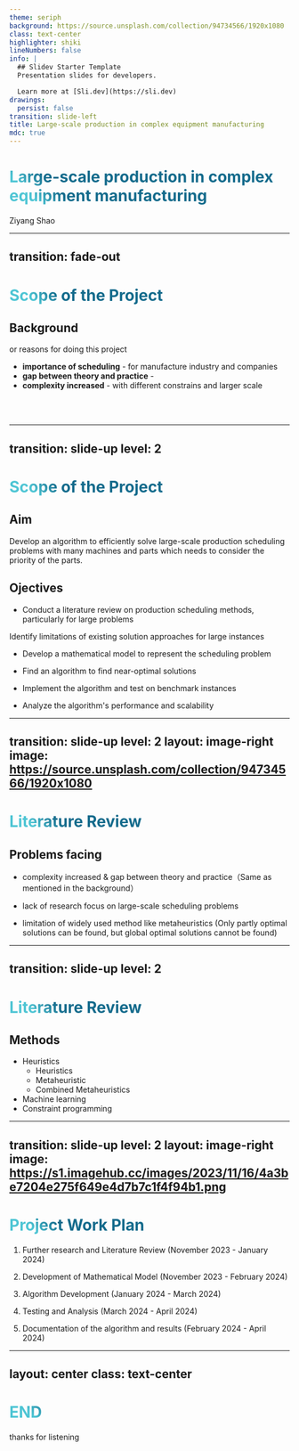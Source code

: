 ```yaml
---
theme: seriph
background: https://source.unsplash.com/collection/94734566/1920x1080
class: text-center
highlighter: shiki
lineNumbers: false
info: |
  ## Slidev Starter Template
  Presentation slides for developers.

  Learn more at [Sli.dev](https://sli.dev)
drawings:
  persist: false
transition: slide-left
title: Large-scale production in complex equipment manufacturing
mdc: true
---
```




# Large-scale production in complex equipment manufacturing

Ziyang Shao

<!-- <div class="pt-12">
  <span @click="$slidev.nav.next" class="px-2 py-1 rounded cursor-pointer" hover="bg-white bg-opacity-10">
    Press Space for next page <carbon:arrow-right class="inline"/>
  </span>
</div> -->

<!-- <div class="abs-br m-6 flex gap-2">
  <button @click="$slidev.nav.openInEditor()" title="Open in Editor" class="text-xl slidev-icon-btn opacity-50 !border-none !hover:text-white">
    <carbon:edit />
  </button>
  <a href="https://github.com/slidevjs/slidev" target="_blank" alt="GitHub" title="Open in GitHub"
    class="text-xl slidev-icon-btn opacity-50 !border-none !hover:text-white">
    <carbon-logo-github />
  </a>
</div> -->

<!--
The last comment block of each slide will be treated as slide notes. It will be visible and editable in Presenter Mode along with the slide. [Read more in the docs](https://sli.dev/guide/syntax.html#notes)
-->


---
transition: fade-out
---

# Scope of the Project 
## Background
or reasons for doing this project

-  **importance of scheduling** - for manufacture industry and companies
-  **gap between theory and practice** - 
-  **complexity increased** - with different constrains and larger scale


<br>
<br>


<!--
You can have `style` tag in markdown to override the style for the current page.
Learn more: https://sli.dev/guide/syntax#embedded-styles
-->

<style>
h1 {
  background-color: #2B90B6;
  background-image: linear-gradient(45deg, #4EC5D4 10%, #146b8c 20%);
  background-size: 100%;
  -webkit-background-clip: text;
  -moz-background-clip: text;
  -webkit-text-fill-color: transparent;
  -moz-text-fill-color: transparent;
}
</style>

<!--
Here is another comment.
-->



---
transition: slide-up
level: 2
---

# Scope of the Project 
## Aim
Develop an algorithm to efficiently solve large-scale production scheduling problems with many machines and parts which needs to consider the priority of the parts. 


## Ojectives
- Conduct a literature review on production scheduling methods, particularly for large problems 

Identify limitations of existing solution approaches for large instances 

- Develop a mathematical model to represent the scheduling problem 

- Find an algorithm to find near-optimal solutions  

- Implement the algorithm and test on benchmark instances 

- Analyze the algorithm's performance and scalability 


---
transition: slide-up
level: 2
layout: image-right
image: https://source.unsplash.com/collection/94734566/1920x1080
---

# Literature Review
## Problems facing

- complexity increased & gap between theory and practice（Same as mentioned in the background）


- lack of research focus on large-scale scheduling problems
- limitation of widely used method like metaheuristics (Only partly optimal solutions can be found, but global optimal solutions cannot be found)



---
transition: slide-up
level: 2
---

# Literature Review
## Methods
- Heuristics
  -  Heuristics
  - Metaheuristic 
  - Combined Metaheuristics
- Machine learning
- Constraint programming

---
transition: slide-up
level: 2
layout: image-right
image: https://s1.imagehub.cc/images/2023/11/16/4a3be7204e275f649e4d7b7c1f4f94b1.png
---

# Project Work Plan
1. Further research and Literature Review (November 2023 - January 2024) 

2. Development of Mathematical Model (November 2023 - February 2024) 

3. Algorithm Development (January 2024 - March 2024) 

4. Testing and Analysis (March 2024 - April 2024) 

5. Documentation of the algorithm and results (February 2024 - April 2024) 


---
layout: center
class: text-center
---

# END

thanks for listening





